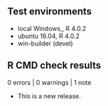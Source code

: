 ## Test environments
* local Windows,, R 4.0.2
* ubuntu 16.04, R 4.0.2
* win-builder (devel)

## R CMD check results

0 errors | 0 warnings | 1 note

* This is a new release.
